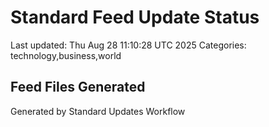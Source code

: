 # Standard Feed Update Status
Last updated: Thu Aug 28 11:10:28 UTC 2025
Categories: technology,business,world

## Feed Files Generated

Generated by Standard Updates Workflow
